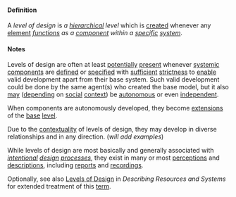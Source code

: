 #### Definition

A *level of design* is *a [hierarchical](https://github.com/gcassel/Modular-Organization-Terminology/blob/master/terms/hierarchy.md) level* which is [created](https://github.com/gcassel/Modular-Organization-Terminology/blob/master/terms/create.md) whenever any [element](https://github.com/gcassel/Modular-Organizing-Terminology/blob/master/terms/element.md) *[functions](https://github.com/gcassel/Modular-Organizing-Terminology/blob/master/terms/function.md) as a [component](https://github.com/gcassel/Modular-Organizing-Terminology/blob/master/terms/component.md) within a [specific](https://github.com/gcassel/Modular-Organizing-Terminology/blob/master/terms/specific.md) [system](https://github.com/gcassel/Modular-Organizing-Terminology/blob/master/terms/system.md)*.


#### Notes

Levels of design are often at least [potentially](https://github.com/gcassel/Modular-Organization-Terminology/blob/master/terms/potential.md) [present](https://github.com/gcassel/Modular-Organization-Terminology/blob/master/terms/presence.md) whenever [systemic](https://github.com/gcassel/Modular-Organizing-Terminology/blob/master/terms/system.md) [components](https://github.com/gcassel/Modular-Organizing-Terminology/blob/master/terms/component.md) are [defined](https://github.com/gcassel/Modular-Organization-Terminology/blob/master/terms/define.md) or [specified](https://github.com/gcassel/Modular-Organization-Terminology/blob/master/terms/specification.md) with [sufficient](https://github.com/gcassel/Modular-Organization-Terminology/blob/master/terms/suffice.md) [strictness](https://github.com/gcassel/Modular-Organization-Terminology/blob/master/terms/strict.md) to [enable](https://github.com/gcassel/Modular-Organization-Terminology/blob/master/terms/enable.md) valid development apart from their base system.  Such valid development could be done by the same agent(s) who created the base model, but it also [may](https://github.com/gcassel/Modular-Organization-Terminology/blob/master/terms/may.md) ([depending](https://github.com/gcassel/Modular-Organization-Terminology/blob/master/terms/depend.md) on [social](https://github.com/gcassel/Modular-Organization-Terminology/blob/master/terms/social.md) [context](https://github.com/gcassel/Modular-Organization-Terminology/blob/master/terms/context.md)) be [autonomous](https://github.com/gcassel/Modular-Organization-Terminology/blob/master/terms/autonomy.md) or even [independent](https://github.com/gcassel/Modular-Organization-Terminology/blob/master/terms/independent.md).

When components are autonomously developed, they become [extensions](https://github.com/gcassel/Modular-Organization-Terminology/blob/master/terms/extend.md) of the [base](https://github.com/gcassel/Modular-Organization-Terminology/blob/master/terms/base.md) [level](https://github.com/gcassel/Modular-Organization-Terminology/blob/master/terms/level.md).

Due to the [contextuality](https://github.com/gcassel/Modular-Organization-Terminology/blob/master/terms/context.md) of levels of design, they may develop in diverse relationships and in any direction.  (*will add examples*)

While levels of design are most basically and generally associated with *[intentional](https://github.com/gcassel/Modular-Organizing-Terminology/blob/master/terms/intend.md) [design](https://github.com/gcassel/Modular-Organization-Terminology/blob/master/terms/design.md) [processes](https://github.com/gcassel/Modular-Organizing-Terminology/blob/master/terms/process.md)*, they exist in many or most [perceptions](https://github.com/gcassel/Modular-Organizing-Terminology/blob/master/terms/perceive.md) and [descriptions](https://github.com/gcassel/Modular-Organization-Terminology/blob/master/terms/describe.md), including [reports](https://github.com/gcassel/Modular-Organizing-Terminology/blob/master/terms/report.md) and [recordings](https://github.com/gcassel/Modular-Organization-Terminology/blob/master/terms/record.md).

Optionally, see also [Levels of Design](https://docs.google.com/document/d/1ILVbleFo65PMaF6e4qg6c617BgzLX2bW4r_c3nDhwAU/edit#heading=h.wcvu2te1bb5n) in *Describing Resources and Systems* for extended treatment of this [term](https://github.com/gcassel/Modular-Organization-Terminology/blob/master/terms/term.md).

